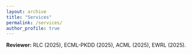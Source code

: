 ```yaml
---
layout: archive
title: "Services"
permalink: /services/
author_profile: true
---
```



**Reviewer:** RLC (2025), ECML-PKDD (2025), ACML (2025), EWRL (2025).


<!-- {% if author.googlescholar %}
  You can also find my articles on <u><a href="{{author.googlescholar}}">my Google Scholar profile</a>.</u>
{% endif %}

{% include base_path %} -->

<!-- {% for post in site.publications reversed %}
  {% include archive-single.html %}
{% endfor %} -->
